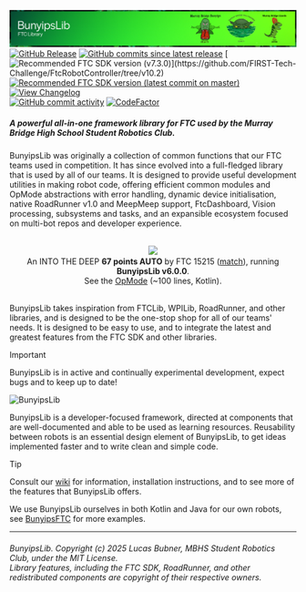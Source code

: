 ![BunyipsLib)](https://github.com/Murray-Bridge-Bunyips/.github/blob/main/bunyipslib_banner.png)
[![GitHub Release](https://img.shields.io/github/v/release/Murray-Bridge-Bunyips/BunyipsLib?color=darkgreen&label=latest%20release)](https://github.com/Murray-Bridge-Bunyips/BunyipsLib/releases/latest)
[![GitHub commits since latest release](https://img.shields.io/github/commits-since/Murray-Bridge-Bunyips/BunyipsLib/latest)](https://github.com/Murray-Bridge-Bunyips/BunyipsLib/commits/master/)
[![Recommended FTC SDK version (v7.3.0)](https://img.shields.io/static/v1?label=sdk%20(v7.3.0)&message=v10.2&color=c76114)](https://github.com/FIRST-Tech-Challenge/FtcRobotController/tree/v10.2)
[![Recommended FTC SDK version (latest commit on master)](https://img.shields.io/static/v1?label=sdk%20(latest%20commit)&message=v10.2&color=ffa159)](https://github.com/FIRST-Tech-Challenge/FtcRobotController/tree/v10.2)
[![View Changelog](https://img.shields.io/static/v1?label=changelog&message=View&color=informational)](/CHANGELOG.md)<br>
[![GitHub commit activity](https://img.shields.io/github/commit-activity/m/Murray-Bridge-Bunyips/BunyipsLib)](https://github.com/Murray-Bridge-Bunyips/BunyipsLib/pulse/monthly)
[![CodeFactor](https://www.codefactor.io/repository/github/murray-bridge-bunyips/bunyipslib/badge)](https://www.codefactor.io/repository/github/murray-bridge-bunyips/bunyipslib)<br>

##### A powerful all-in-one framework library for FTC used by the Murray Bridge High School Student Robotics Club.

BunyipsLib was originally a collection of common functions that our FTC teams used in competition.
It has since evolved into a full-fledged library that is used by all of our teams. It is designed to
provide useful development utilities in making robot code, offering efficient common modules and
OpMode abstractions with
error handling, dynamic device initialisation, native RoadRunner v1.0 and MeepMeep support, FtcDashboard, Vision
processing, subsystems and tasks, and an expansible ecosystem focused on multi-bot repos and developer experience.

<br>
<div align="center">
    <img src="https://github.com/user-attachments/assets/ce11f5f2-b9b4-437f-a07f-f3b8d3b898b1">
    <br>
    An INTO THE DEEP <b>67 points AUTO</b> by FTC 15215 (<a href="https://ftc-events.firstinspires.org/2024/AUCMP/qualifications/41">match</a>), running <b>BunyipsLib v6.0.0</b>.<br>See the <a href="https://github.com/Murray-Bridge-Bunyips/BunyipsFTC/blob/a7861c863a5b31bfa8c0a04e1120aa371d452a3a/TeamCode/Proto/src/main/java/au/edu/sa/mbhs/studentrobotics/ftc15215/proto/autonomous/QuadBasketPlacer.kt">OpMode</a> (~100 lines, Kotlin).
</div>
<br>

BunyipsLib takes inspiration from FTCLib, WPILib, RoadRunner, and other libraries, and is designed
to be the one-stop shop for all of our teams' needs. It is designed to be easy to use, and to integrate
the latest and greatest features from the FTC SDK and other libraries.

> [!IMPORTANT]
> BunyipsLib is in active and continually experimental development, expect bugs and to keep up to
> date!

![BunyipsLib](https://github.com/user-attachments/assets/fd85fde3-4be2-4034-9498-e443d61c7c0e)

BunyipsLib is a developer-focused framework, directed at components that are well-documented and able to be
used as learning resources.
Reusability between robots is an essential design element of BunyipsLib, to get ideas implemented faster and to write
clean and simple code.

> [!TIP]
> Consult our [wiki](https://github.com/Murray-Bridge-Bunyips/BunyipsLib/wiki/) for information, installation
> instructions, and to see more of the features that BunyipsLib offers.

We use BunyipsLib ourselves in both Kotlin and Java for our own
robots, see [BunyipsFTC](https://github.com/Murray-Bridge-Bunyips/BunyipsFTC/) for more examples.

___

###### BunyipsLib. Copyright (c) 2025 Lucas Bubner, MBHS Student Robotics Club, under the MIT License.<br>Library features, including the FTC SDK, RoadRunner, and other redistributed components are copyright of their respective owners.
